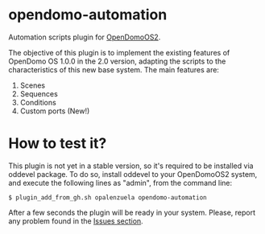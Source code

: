 opendomo-automation
===================

Automation scripts plugin for [OpenDomoOS2](https://github.com/opalenzuela/opendomo).

The objective of this plugin is to implement the existing features of OpenDomo OS 1.0.0 in the 2.0 version, adapting the scripts to the characteristics of this new base system. The main features are:

1. Scenes
2. Sequences
3. Conditions
4. Custom ports (New!)

How to test it?
===============

This plugin is not yet in a stable version, so it's required to be installed via oddevel package. To do so, install oddevel to your OpenDomoOS2 system, and execute the following lines as "admin", from the command line:

    $ plugin_add_from_gh.sh opalenzuela opendomo-automation
    
After a few seconds the plugin will be ready in your system. Please, report any problem found in the [Issues section](https://github.com/opalenzuela/opendomo-automation/issues).
